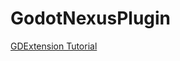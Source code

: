 # GodotNexusPlugin

[GDExtension Tutorial](https://docs.godotengine.org/de/4.3/tutorials/scripting/gdextension/gdextension_cpp_example.html#introduction)
